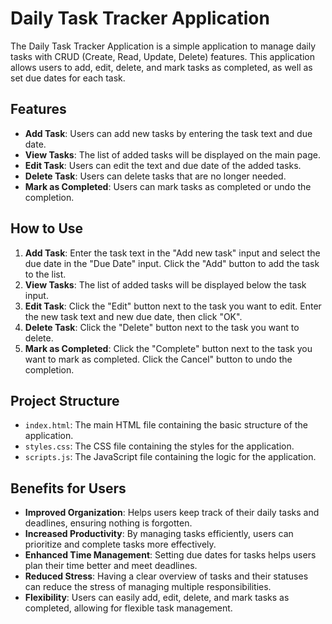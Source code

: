 # Daily Task Tracker Application

The Daily Task Tracker Application is a simple application to manage daily tasks with CRUD (Create, Read, Update, Delete) features. This application allows users to add, edit, delete, and mark tasks as completed, as well as set due dates for each task.

## Features

- **Add Task**: Users can add new tasks by entering the task text and due date.
- **View Tasks**: The list of added tasks will be displayed on the main page.
- **Edit Task**: Users can edit the text and due date of the added tasks.
- **Delete Task**: Users can delete tasks that are no longer needed.
- **Mark as Completed**: Users can mark tasks as completed or undo the completion.

## How to Use

1. **Add Task**: Enter the task text in the "Add new task" input and select the due date in the "Due Date" input. Click the "Add" button to add the task to the list.
2. **View Tasks**: The list of added tasks will be displayed below the task input.
3. **Edit Task**: Click the "Edit" button next to the task you want to edit. Enter the new task text and new due date, then click "OK".
4. **Delete Task**: Click the "Delete" button next to the task you want to delete.
5. **Mark as Completed**: Click the "Complete" button next to the task you want to mark as completed. Click the Cancel" button to undo the completion.

## Project Structure

- `index.html`: The main HTML file containing the basic structure of the application.
- `styles.css`: The CSS file containing the styles for the application.
- `scripts.js`: The JavaScript file containing the logic for the application.

## Benefits for Users

- **Improved Organization**: Helps users keep track of their daily tasks and deadlines, ensuring nothing is forgotten.
- **Increased Productivity**: By managing tasks efficiently, users can prioritize and complete tasks more effectively.
- **Enhanced Time Management**: Setting due dates for tasks helps users plan their time better and meet deadlines.
- **Reduced Stress**: Having a clear overview of tasks and their statuses can reduce the stress of managing multiple responsibilities.
- **Flexibility**: Users can easily add, edit, delete, and mark tasks as completed, allowing for flexible task management.
